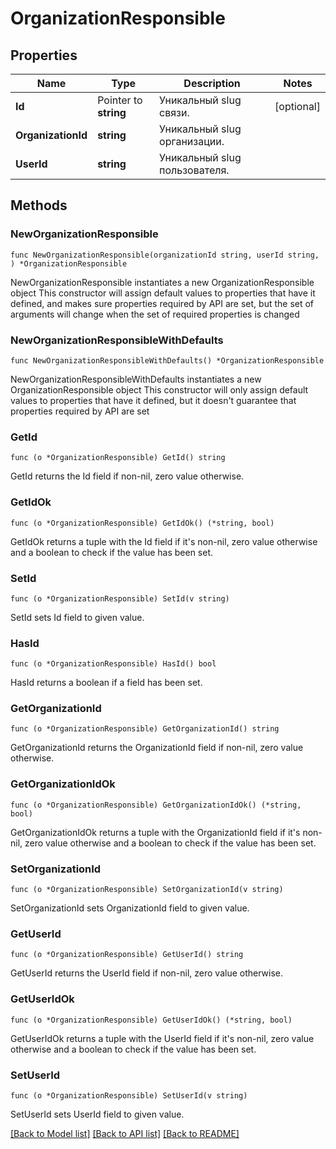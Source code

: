 # OrganizationResponsible

## Properties

Name | Type | Description | Notes
------------ | ------------- | ------------- | -------------
**Id** | Pointer to **string** | Уникальный slug cвязи. | [optional] 
**OrganizationId** | **string** | Уникальный slug организации. | 
**UserId** | **string** | Уникальный slug пользователя. | 

## Methods

### NewOrganizationResponsible

`func NewOrganizationResponsible(organizationId string, userId string, ) *OrganizationResponsible`

NewOrganizationResponsible instantiates a new OrganizationResponsible object
This constructor will assign default values to properties that have it defined,
and makes sure properties required by API are set, but the set of arguments
will change when the set of required properties is changed

### NewOrganizationResponsibleWithDefaults

`func NewOrganizationResponsibleWithDefaults() *OrganizationResponsible`

NewOrganizationResponsibleWithDefaults instantiates a new OrganizationResponsible object
This constructor will only assign default values to properties that have it defined,
but it doesn't guarantee that properties required by API are set

### GetId

`func (o *OrganizationResponsible) GetId() string`

GetId returns the Id field if non-nil, zero value otherwise.

### GetIdOk

`func (o *OrganizationResponsible) GetIdOk() (*string, bool)`

GetIdOk returns a tuple with the Id field if it's non-nil, zero value otherwise
and a boolean to check if the value has been set.

### SetId

`func (o *OrganizationResponsible) SetId(v string)`

SetId sets Id field to given value.

### HasId

`func (o *OrganizationResponsible) HasId() bool`

HasId returns a boolean if a field has been set.

### GetOrganizationId

`func (o *OrganizationResponsible) GetOrganizationId() string`

GetOrganizationId returns the OrganizationId field if non-nil, zero value otherwise.

### GetOrganizationIdOk

`func (o *OrganizationResponsible) GetOrganizationIdOk() (*string, bool)`

GetOrganizationIdOk returns a tuple with the OrganizationId field if it's non-nil, zero value otherwise
and a boolean to check if the value has been set.

### SetOrganizationId

`func (o *OrganizationResponsible) SetOrganizationId(v string)`

SetOrganizationId sets OrganizationId field to given value.


### GetUserId

`func (o *OrganizationResponsible) GetUserId() string`

GetUserId returns the UserId field if non-nil, zero value otherwise.

### GetUserIdOk

`func (o *OrganizationResponsible) GetUserIdOk() (*string, bool)`

GetUserIdOk returns a tuple with the UserId field if it's non-nil, zero value otherwise
and a boolean to check if the value has been set.

### SetUserId

`func (o *OrganizationResponsible) SetUserId(v string)`

SetUserId sets UserId field to given value.



[[Back to Model list]](../README.md#documentation-for-models) [[Back to API list]](../README.md#documentation-for-api-endpoints) [[Back to README]](../README.md)


